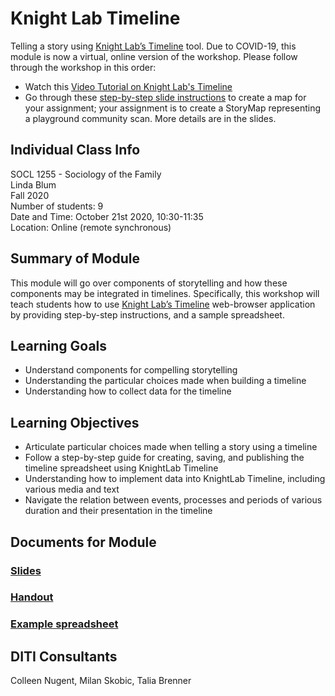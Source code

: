 # Knight Lab Timeline
Telling a story using [Knight Lab’s Timeline](https://timeline.knightlab.com/) tool. Due to COVID-19, this module is now a virtual, online version of the workshop. Please follow through the workshop in this order:
* Watch this [Video Tutorial on Knight Lab's Timeline](https://vimeo.com/143407878)
* Go through these [step-by-step slide instructions](https://github.com/NULabNortheastern/digitalassignmentshowcase/blob/master/data_ethics/soc_of_family-fall2020-blum/intro_to_timeline/slides-timeline.pdf) to create a map for your assignment; your assignment is to create a StoryMap representing a playground community scan. More details are in the slides.
## Individual Class Info
SOCL 1255 - Sociology of the Family
<br>
Linda Blum
<br>
Fall 2020
<br>
Number of students: 9
<br>
Date and Time: October 21st 2020, 10:30-11:35
<br>
Location: Online (remote synchronous)
 <br>

## Summary of Module
This module will go over components of storytelling and how these components may be integrated in timelines. Specifically, this workshop will teach students how to use [Knight Lab’s Timeline](https://timeline.knightlab.com/) web-browser application by providing step-by-step instructions, and a sample spreadsheet.

## Learning Goals
* Understand components for compelling storytelling
* Understanding the particular choices made when building a timeline
* Understanding how to collect data for the timeline

## Learning Objectives
* Articulate particular choices made when telling a story using a timeline
* Follow a step-by-step guide for creating, saving, and publishing the timeline spreadsheet using KnightLab Timeline
* Understanding how to implement data into KnightLab Timeline, including various media and text
* Navigate the relation between events, processes and periods of various duration and their presentation in the timeline

## Documents for Module

### [Slides](https://github.com/NULabNortheastern/digitalassignmentshowcase/blob/master/data_ethics/soc_of_family-fall2020-blum/intro_to_timeline/slides-timeline.pdf)

### [Handout](https://github.com/NULabNortheastern/digitalassignmentshowcase/blob/master/data_ethics/soc_of_family-fall2020-blum/intro_to_timeline/handout-intro_to_timeline.pdf)

### [Example spreadsheet](https://docs.google.com/spreadsheets/d/1SOskelXtiJuFnKbYvl2bRbBSOYdHD3Ogrzs1xejIJn4/edit?usp=sharing)

## DITI Consultants
Colleen Nugent, Milan Skobic, Talia Brenner
